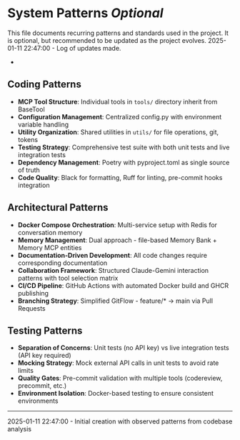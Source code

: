 # System Patterns *Optional*

This file documents recurring patterns and standards used in the project.
It is optional, but recommended to be updated as the project evolves.
2025-01-11 22:47:00 - Log of updates made.

*

## Coding Patterns

- **MCP Tool Structure**: Individual tools in `tools/` directory inherit from BaseTool
- **Configuration Management**: Centralized config.py with environment variable handling
- **Utility Organization**: Shared utilities in `utils/` for file operations, git, tokens
- **Testing Strategy**: Comprehensive test suite with both unit tests and live integration tests
- **Dependency Management**: Poetry with pyproject.toml as single source of truth
- **Code Quality**: Black for formatting, Ruff for linting, pre-commit hooks integration

## Architectural Patterns

- **Docker Compose Orchestration**: Multi-service setup with Redis for conversation memory
- **Memory Management**: Dual approach - file-based Memory Bank + Memory MCP entities
- **Documentation-Driven Development**: All code changes require corresponding documentation
- **Collaboration Framework**: Structured Claude-Gemini interaction patterns with tool selection matrix
- **CI/CD Pipeline**: GitHub Actions with automated Docker build and GHCR publishing
- **Branching Strategy**: Simplified GitFlow - feature/* → main via Pull Requests

## Testing Patterns

- **Separation of Concerns**: Unit tests (no API key) vs live integration tests (API key required)
- **Mocking Strategy**: Mock external API calls in unit tests to avoid rate limits
- **Quality Gates**: Pre-commit validation with multiple tools (codereview, precommit, etc.)
- **Environment Isolation**: Docker-based testing to ensure consistent environments

---
2025-01-11 22:47:00 - Initial creation with observed patterns from codebase analysis